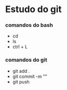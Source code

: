 # Estudo do git

### comandos do bash

- cd <nome da pasta>
- ls
- ctrl + L

### comandos do git

- git add .
- git commit -m "<mensagem>"
- git push